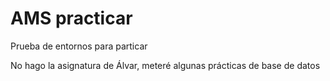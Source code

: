 # AMS practicar
 Prueba de entornos para particar

No hago la asignatura de Álvar, meteré algunas prácticas de base de datos